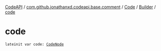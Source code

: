 [CodeAPI](../../../index.md) / [com.github.jonathanxd.codeapi.base.comment](../../index.md) / [Code](../index.md) / [Builder](index.md) / [code](.)

# code

`lateinit var code: `[`CodeNode`](../-code-node/index.md)
